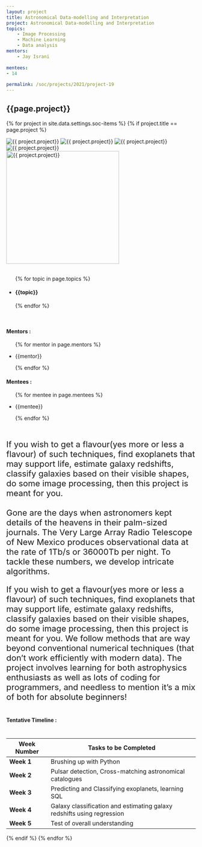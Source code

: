 ```yaml
---
layout: project
title: Astronomical Data-modelling and Interpretation
project: Astronomical Data-modelling and Interpretation
topics:
    - Image Processing
    - Machine Learning
    - Data analysis
mentors:
    - Jay Israni
    
mentees:
- 14 
    
permalink: /soc/projects/2021/project-19
---
```


<h2 class="display1 m-3 p-3 text-center project-title">{{page.project}}</h2>

{% for project in site.data.settings.soc-items %}
{% if project.title == page.project %}
<div class ="img-soc d-block"> 
    <img src="{{ site.baseurl }}/{{ project.image }}" alt="{{ project.project}}" class="image-1">
    <img src="{{ site.baseurl }}/{{ project.image }}" alt="{{ project.project}}" class="image-2">
    <img src="{{ site.baseurl }}/{{ project.image }}" alt="{{ project.project}}" class="image-3">
    <img src="{{ site.baseurl }}/{{ project.image }}" alt="{{ project.project}}" class="image-4">
</div>
<div class = "mobile-img-soc">
  <img src="{{ site.baseurl }}/{{ project.image }}"  width = "300" height="300" alt="{{ project.project}}" class="border rounded">
  </div>
<div>
    <br>
    <ul>
        {% for topic in page.topics %}
        <li><h4 class="text-primary text-center">{{topic}}</h4></li>
        {% endfor %}
    </ul>
    <br>
    <h4 class="display3  ">Mentors :</h4> 
    <ul>
        {% for mentor in page.mentors %}
        <li><p class="lead">{{mentor}}</p></li>
        {% endfor %}
    </ul>
    <h4 class="display3  ">Mentees :</h4> 
    <ul>
        {% for mentee in page.mentees %}
        <li><p class="lead">{{mentee}}</p></li>
        {% endfor %}
    </ul>
</div>
<div>
    <p class="display3 project-desc" style = "font-size:22px;" >
        <br>
        If you wish to get a flavour(yes more or less a flavour) of such techniques, find exoplanets that may support life, estimate galaxy redshifts, classify galaxies based on their visible shapes, do some image processing, then this project is meant for you.
        <br><br>
        Gone are the days when astronomers kept details of the heavens in their palm-sized journals. The Very Large Array Radio Telescope of New Mexico produces observational data at the rate of 1Tb/s or 36000Tb per night. To tackle these numbers, we develop intricate algorithms. 
        </p>
        <p class="display3" style = "font-size:22px;" >
        If you wish to get a flavour(yes more or less a flavour) of such techniques, find exoplanets that may support life, estimate galaxy redshifts, classify galaxies based on their visible shapes, do some image processing, then this project is meant for you. We follow methods that are way beyond conventional numerical techniques (that don’t work efficiently with modern data). The project involves learning for both astrophysics enthusiasts as well as lots of coding for programmers, and needless to mention it’s a mix of both for absolute beginners!
        <br>
    </p>
</div>
<div class = "d-flex">
<div>
    <h4 class="display3" style="margin:40px 0px 40px 0px;">Tentative Timeline :</h4>
    <table class= "table table-striped">
  <thead>
    <tr>
      <th>Week Number</th>
      <th>Tasks to be Completed</th>
    </tr>
  </thead>
  <tbody>
    <tr>
      <td><strong>Week 1</strong></td>
      <td>Brushing up with Python</td>
    </tr>
    <tr>
      <td><strong>Week 2</strong></td>
      <td>Pulsar detection, Cross-matching astronomical catalogues</td>
    </tr>
    <tr>
      <td><strong>Week 3</strong></td>
      <td>Predicting and Classifying exoplanets, learning SQL</td>
    </tr>
    <tr>
      <td><strong>Week 4</strong></td>
      <td>Galaxy classification and estimating galaxy redshifts using regression</td>
    </tr>
    <tr>
      <td><strong>Week 5</strong></td>
      <td>Test of overall understanding</td>
    </tr>
  </tbody>
</table>
</div>
{% endif %}
{% endfor %}
